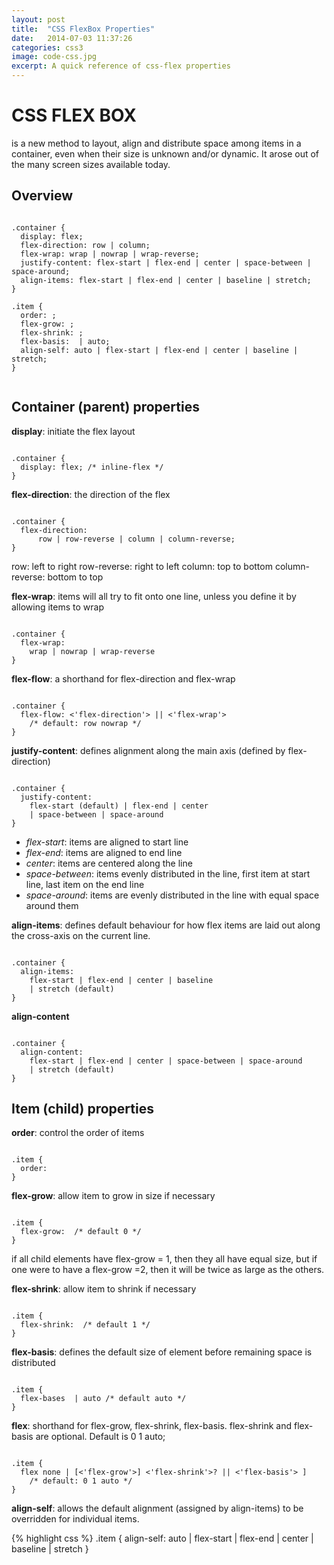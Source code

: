 ```yaml
---
layout: post
title:  "CSS FlexBox Properties"
date:   2014-07-03 11:37:26
categories: css3
image: code-css.jpg
excerpt: A quick reference of css-flex properties
---
```


# CSS FLEX BOX 
is a new method to layout, align and distribute space among items in a container, even when their size is unknown and/or dynamic. It arose out of the many screen sizes available today. 

## Overview 
<pre><code class="css">
.container {
  display: flex;
  flex-direction: row | column;
  flex-wrap: wrap | nowrap | wrap-reverse;
  justify-content: flex-start | flex-end | center | space-between | space-around; 
  align-items: flex-start | flex-end | center | baseline | stretch; 
}

.item {
  order: <integer>;
  flex-grow: <integer>;
  flex-shrink: <integer>;
  flex-basis: <length> | auto;
  align-self: auto | flex-start | flex-end | center | baseline | stretch;
}

</code></pre>


## Container (parent) properties

__display__: initiate the flex layout

<pre><code class="css">
.container {
  display: flex; /* inline-flex */
}
</code></pre>

__flex-direction__: the direction of the flex

<pre><code class="css">
.container {
  flex-direction: 
      row | row-reverse | column | column-reverse;
}
</code></pre>

row: left to right
row-reverse: right to left
column: top to bottom 
column-reverse: bottom to top

__flex-wrap__: items will all try to fit onto one line, unless you define it by allowing items to wrap

<pre><code class="css">
.container {
  flex-wrap: 
    wrap | nowrap | wrap-reverse
}
</code></pre>

__flex-flow__: a shorthand for flex-direction and flex-wrap

<pre><code class="css">
.container {
  flex-flow: <'flex-direction'> || <'flex-wrap'>
    /* default: row nowrap */
}
</code></pre>

__justify-content__: defines alignment along the main axis (defined by flex-direction)

<pre><code class="css">
.container {
  justify-content: 
    flex-start (default) | flex-end | center 
    | space-between | space-around
}
</code></pre>

- _flex-start_: items are aligned to start line
- _flex-end_: items are aligned to end line
- _center_: items are centered along the line 
- _space-between_: items evenly distributed in the line, first item at start line, last item on the end line
- _space-around_: items are evenly distributed in the line with equal space around them


__align-items__: defines default behaviour for how flex items are laid out along the cross-axis on the current line. 

<pre><code class="css">
.container {
  align-items: 
    flex-start | flex-end | center | baseline 
    | stretch (default)
}
</code></pre>
    
__align-content__ 

<pre><code class="css">
.container {
  align-content: 
    flex-start | flex-end | center | space-between | space-around
    | stretch (default)
}
</code></pre>


## Item (child) properties

__order__: control the order of items

<pre><code class="css">
.item {
  order: <integer>
}
</code></pre>


__flex-grow__: allow item to grow in size if necessary

<pre><code class="css">
.item {
  flex-grow: <number> /* default 0 */
}
</code></pre>

if all child elements have flex-grow = 1, then they all have equal size, but if one were to have a flex-grow =2, then it will be twice as large as the others. 

__flex-shrink__: allow item to shrink if necessary

<pre><code class="css">
.item {
  flex-shrink: <number> /* default 1 */
}
</code></pre>

__flex-basis__: defines the default size of element before remaining space is distributed 

<pre><code class="css">
.item {
  flex-bases <length> | auto /* default auto */
}
</code></pre>

__flex__: shorthand for flex-grow, flex-shrink, flex-basis. flex-shrink and flex-basis are optional. Default is 0 1 auto;

<pre><code class="css">
.item {
  flex none | [<'flex-grow'>] <'flex-shrink'>? || <'flex-basis'> ]
    /* default: 0 1 auto */
}
</code></pre>

__align-self__: allows the default alignment (assigned by align-items) to be overridden for individual items. 

{% highlight css %}
.item {
  align-self: auto | flex-start | flex-end | center | baseline | stretch
}
</code></pre>












